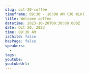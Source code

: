 ```yaml
---
slug: oct-20-coffee
timeframe: 09:30 - 10:00 AM (30 min)
title: Welcome coffee
datetime: 2023-10-20T09:30:00.000Z
date: Oct 20, 2023
time: 09:30 AM
isChild: false
hasPage: false
speakers:
  -
tags:
youtube:
youtubeUrl:
---
```

